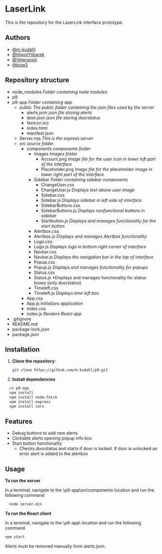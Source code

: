 
# LaserLink

This is the repository for the LaserLink interface prototype.


## Authors

- [@m-kudahl](https://github.com/m-kudahl)
- [@HiwotYitbarek](https://github.com/HiwotYitbarek)
- [@Veteranpit](https://github.com/Veteranpit)
- [@bioe3](https://github.com/bioe3)



## Repository structure
- node_modules  *Folder containing node modules*
- p9
- p9-app                       *Folder containing app*
    - public                *The public folder containing the json files used by the server*
        - alerts.json       *json file storing alerts*
        - door.json *json file storing doorstatus*
        - favicon.ico
        - index.html
        - manifest.json
    - Server.mjs  *This is the express server*
    - src *source folder*
        - components *components folder*
            - Images *Images folder*
                - Account.png *Image file for the user icon in lower left part of the interface*
                - Placeholder.png *Image file for the placeholder image in lower right part of the interface*
            - Sidebar *Folder containing sidebar components*
                - ChangeUser.css
                - ChangeUser.js *Displays text above user image*
                - Sidebar.css
                - Sidebar.js *Displays sidebar in left side of interface*
                - SidebarButtons.css 
                - SidebarButtons.js *Displays nonfunctional buttons in sidebar*
                - Startbutton.js *Displays and manages functionality for the start button*
            - Alertbox.css
            - Alertbox.js *Displays and manages Alertbox functionality*
            - Logo.css
            - Logo.js *Displays logo in bottom right corner of interface*
            - Navbar.css
            - Navbar.js *Displays the navigation bar in the top of interface*
            - Popup.css
            - Popup.js *Displays and manages functionality for popups*
            - Status.css
            - Status.js *Displays and manages functionality for status boxes (only doorstatus)
            - Timeleft.css
            - Timeleft.js *Displays time left box*
        - App.css
        - App.js *Initializes application*
        - index.css
        - index.js *Renders React app*
- .gitignore
- README.md
- package-lock.json
- package.json

## Installation

1. **Clone the repository**:

   ```bash
   git clone https://github.com/m-kudahl/p9.git

2. **Install dependencies**

```bash
  cd p9-app
  npm install 
  npm install node-fetch
  npm install express
  npm install cors
```
## Features

- Debug buttons to add new alerts
- Clickable alerts opening popup info box
- Start button functionality 
  - Checks doorstatus and starts if door is locked. If door is unlocked an error alert is added to the alertbox



## Usage

**To run the server** 

In a terminal, navigate to the \p9-app\src\components location and run the following command

```bash
  node server.mjs
```

**To run the React client**

In a terminal, navigate to the \p9-app\ location and run the following command

```bash
npm start
```

Alerts must be removed manually from alerts.json.
